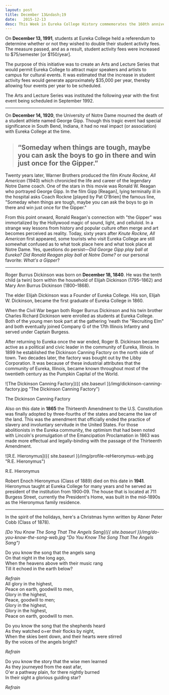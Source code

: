 ```yaml
---
layout: post
title: December 13&ndash;19
date:   2015-12-13
desc: This Week in Eureka College History commemorates the 160th anniversary of the founding of Eureka College on February 6, 1855, and is scheduled to run weekly through February 6, 2016.
---
```


On <strong>December 13, 1991</strong>, students at Eureka College held a referendum to determine whether or not they wished to double their student activity fees. The measure passed, and as a result, student activity fees were increased to $75/semester [or $150/year].

The purpose of this initiative was to create an Arts and Lecture Series that would permit Eureka College to attract major speakers and artists to campus for cultural events. It was estimated that the increase in student activity fees would generate approximately $35,000 per year, thereby allowing four events per year to be scheduled.

The Arts and Lecture Series was instituted the following year with the first event being scheduled in September 1992.

<hr>

On <strong>December 14, 1920</strong>, the University of Notre Dame mourned the death of a student athlete named George Gipp. Though this tragic event had special significance in South Bend, Indiana, it had no real impact (or association) with Eureka College at the time.

<blockquote><h2>&ldquo;Someday when things are tough, maybe you can ask the boys to go in there and win just once for the Gipper.&rdquo;</h2></blockquote>

Twenty years later, Warner Brothers produced the film <em>Knute Rockne, All American</em> (1940) which chronicled the life and career of the legendary Notre Dame coach. One of the stars in this movie was Ronald W. Reagan who portrayed George Gipp. In the film Gipp [Reagan], lying terminally ill in the hospital asks Coach Rockne [played by Pat O'Brien] the famous line, "Someday when things are tough, maybe you can ask the boys to go in there and win just once for the Gipper."

From this point onward, Ronald Reagan's connection with "the Gipper" was immortalized by the Hollywood magic of sound, light, and celluloid. In a strange way lessons from history and popular culture often merge and art becomes perceived as reality. Today, sixty years after <em>Knute Rockne, All American</em> first appeared, some tourists who visit Eureka College are still somewhat confused as to what took place here and what took place at Notre Dame. Yes, questions do persist&mdash;<em>Did George Gipp play ball at Eureka? Did Ronald Reagan play ball at Notre Dame?</em> or our personal favorite: <em>What's a Gipper</em>?

<hr>

Roger Burrus Dickinson was born on <strong>December 18, 1840</strong>. He was the tenth child (a twin) born within the household of Elijah Dickinson (1795&ndash;1862) and Mary Ann Burrus Dickinson (1800&ndash;1868).

The elder Elijah Dickinson was a Founder of Eureka College. His son, Elijah W. Dickinson, became the first graduate of Eureka College in 1860.

When the Civil War began both Roger Burrus Dickinson and his twin brother Charles Richard Dickinson were enrolled as students at Eureka College. Both of the young men took part at the gathering &rsquo;neath the "Recruiting Elm" and both eventually joined Company G of the 17th Illinois Infantry and served under Captain Burgess.

After returning to Eureka once the war ended, Roger B. Dickinson became active as a political and civic leader in the community of Eureka, Illinois. In 1899 he established the Dickinson Canning Factory on the north side of town. Two decades later, the factory was bought out by the Libby Corporation. It was because of these industrial attributes that the community of Eureka, Illinois, became known throughout most of the twentieth century as the Pumpkin Capital of the World.

![The Dickinson Canning Factory]({{ site.baseurl }}/img/dickinson-canning-factory.jpg "The Dickinson Canning Factory")
<p class="caption">The Dickinson Canning Factory</p>

Also on this date in <strong>1865</strong> the Thirteenth Amendment to the U.S. Constitution was finally adopted by three-fourths of the states and became the law of the land. This was the amendment that officially ended the practice of slavery and involuntary servitude in the United States. For those abolitionists in the Eureka community, the optimism that had been noted with Lincoln's promulgation of the Emancipation Proclamation in 1863 was made more effectual and legally-binding with the passage of the Thirteenth Amendment.

<article class="small-12 large-4 columns clearfix"> ![R.E. Hieronymus]({{ site.baseurl }}/img/profile-reHieronymus-web.jpg "R.E. Hieronymus")
<p class="caption">R.E. Hieronymus</p></article>

Robert Enoch Hieronymus (Class of 1889) died on this date in <strong>1941</strong>. Hieronymus taught at Eureka College for many years and he served as president of the institution from 1900&dash;09. The house that is located at 711 Burgess Street, currently the President's Home, was built in the mid&ndash;1890s as the Hieronymus family residence.

<hr>

<p>In the spirit of the holidays, here's a Christmas hymn written by Abner Peter Cobb (Class of 1878).</p>

<em>[Do You Know The Song That The Angels Sang]({{ site.baseurl }}/img/do-you-know-the-song-web.jpg "Do You Know The Song That The Angels Sang")</em><br/>

Do you know the song that the angels sang<br />
On that night in the long ago,<br />
When the heavens above with their music rang<br />
Till it echoed in the earth below?<br />

<em>Refrain</em><br />
All glory in the highest,<br />
Peace on earth, goodwill to men,<br />
Glory in the highest,<br />
Peace, goodwill to men;<br />
Glory in the highest,<br />
Glory in the highest,<br />
Peace on earth, goodwill to men.

Do you know the song that the shepherds heard<br />
As they watched o=er their flocks by night,<br />
When the skies bent down, and their hearts were stirred <br />
By the voices of the angels bright?<br />

<em>Refrain</em>

Do you know the story that the wise men learned<br />
As they journeyed from the east afar,<br />
O'er a pathway plain, for there nightly burned<br />
In their sight a glorious guiding star?

<em>Refrain</em>
